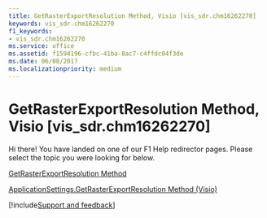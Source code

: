 ```yaml
---
title: GetRasterExportResolution Method, Visio [vis_sdr.chm16262270]
keywords: vis_sdr.chm16262270
f1_keywords:
- vis_sdr.chm16262270
ms.service: office
ms.assetid: f1594196-cfbc-41ba-8ac7-c4ffdc04f3de
ms.date: 06/08/2017
ms.localizationpriority: medium
---
```



# GetRasterExportResolution Method, Visio [vis_sdr.chm16262270]

Hi there! You have landed on one of our F1 Help redirector pages. Please select the topic you were looking for below.

[GetRasterExportResolution Method](https://msdn.microsoft.com/library/bd8ccdc8-6de9-cfa5-16fe-08f58d9f620f%28Office.15%29.aspx)

[ApplicationSettings.GetRasterExportResolution Method (Visio)](https://msdn.microsoft.com/library/526d2970-006b-6596-bfef-49446dd58610%28Office.15%29.aspx)

[!include[Support and feedback](~/includes/feedback-boilerplate.md)]